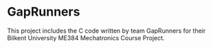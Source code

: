 # GapRunners

This project includes the C code written by team GapRunners for their Bilkent University ME384 Mechatronics Course Project.
